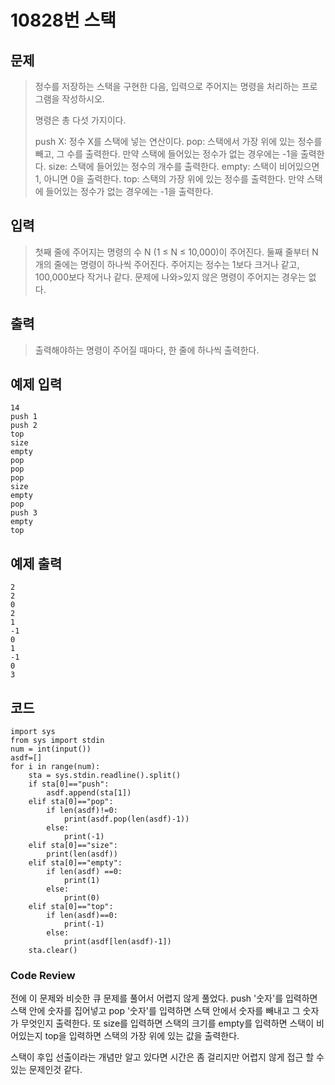 #  10828번 스택

##  문제
>정수를 저장하는 스택을 구현한 다음, 입력으로 주어지는 명령을 처리하는 프로그램을 작성하시오.
>
>명령은 총 다섯 가지이다.
>
>push X: 정수 X를 스택에 넣는 연산이다.
>pop: 스택에서 가장 위에 있는 정수를 빼고, 그 수를 출력한다. 만약 스택에 들어있는 정수가 없는 경우에는 -1을 출력한다.
>size: 스택에 들어있는 정수의 개수를 출력한다.
>empty: 스택이 비어있으면 1, 아니면 0을 출력한다.
>top: 스택의 가장 위에 있는 정수를 출력한다. 만약 스택에 들어있는 정수가 없는 경우에는 -1을 출력한다.


##  입력
>첫째 줄에 주어지는 명령의 수 N (1 ≤ N ≤ 10,000)이 주어진다. 둘째 줄부터 N개의 줄에는 명령이 하나씩 주어진다. 주어지는 정수는 1보다 크거나 같고, 100,000보다 작거나 같다. 문제에 나와>있지 않은 명령이 주어지는 경우는 없다.



##  출력
>출력해야하는 명령이 주어질 때마다, 한 줄에 하나씩 출력한다.

##  예제 입력
```
14
push 1
push 2
top
size
empty
pop
pop
pop
size
empty
pop
push 3
empty
top
```
##  예제 출력
```
2
2
0
2
1
-1
0
1
-1
0
3
```
## 코드
```
import sys
from sys import stdin
num = int(input())
asdf=[]
for i in range(num):
    sta = sys.stdin.readline().split()
    if sta[0]=="push":
        asdf.append(sta[1])
    elif sta[0]=="pop":
        if len(asdf)!=0:
            print(asdf.pop(len(asdf)-1))
        else:
            print(-1)
    elif sta[0]=="size":
        print(len(asdf))
    elif sta[0]=="empty":
        if len(asdf) ==0:
            print(1)
        else:
            print(0)
    elif sta[0]=="top":
        if len(asdf)==0:
            print(-1)
        else:
            print(asdf[len(asdf)-1])
    sta.clear()
```
###  Code Review
전에 이 문제와 비슷한 큐 문제를 풀어서 어렵지 않게 풀었다.
push '숫자'를 입력하면 스택 안에 숫자를 집어넣고 pop '숫자'를 입력하면 
스택 안에서 숫자를 빼내고 그 숫자가 무엇인지 출력한다. 
또 size를 입력하면 스택의 크기를 empty를 입력하면 스택이 비어있는지
top을 입력하면 스택의 가장 위에 있는 값을 출력한다.

스택이 후입 선출이라는 개념만 알고 있다면 시간은 좀 걸리지만 
어렵지 않게 접근 할 수 있는 문제인것 같다.
